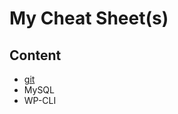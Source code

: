 # My Cheat Sheet(s)

## Content

 - [git](git/)
 - MySQL
 - WP-CLI

<!--stackedit_data:
eyJoaXN0b3J5IjpbMTA3ODQyNzkxM119
-->
